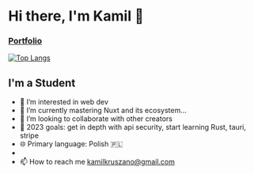# Hi there, I'm Kamil 👋
### [Portfolio](https://kamilkruszona.dev/)

[![Top Langs](https://github-readme-stats.vercel.app/api/top-langs/?username=sapirowsky&layout=compact)](https://github.com/anuraghazra/github-readme-stats)

## I'm a Student

- 👀 I’m interested in web dev
- 🌱 I’m currently mastering Nuxt and its ecosystem...
- 💞️ I’m looking to collaborate with other creators
- 🥅 2023 goals: get in depth with api security, start learning Rust, tauri, stripe
- 🌐 Primary language: Polish 🇵🇱
-
- 📫 How to reach me kamilkruszano@gmail.com


